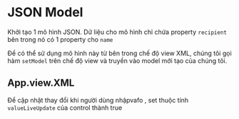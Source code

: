 # JSON Model

Khởi tạo 1 mô hình JSON. Dữ liệu cho mô hình chỉ chứa property `recipient` bên trong nó có 1 property cho `name`

Để có thể sử dụng mô hình này từ bên trong chế độ view XML, chúng tôi gọi hàm `setModel` trên chế độ view và truyền vào model mới tạo của chúng tôi.

## App.view.XML

Để cập nhật thay đổi khi người dùng nhậpvafo , set thuộc tính `valueLiveUpdate` của control thành true
